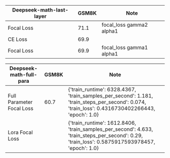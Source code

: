 
| Deepseek-math-last-layer      | GSM8K   | Note                            |
|------------------|-----------------|---------------------------------|
| Focal Loss           |     71.1       | focal_loss gamma2 alpha1 |
| CE Loss   |  69.9 |  |
| Focal Loss   |  69.9 | focal_loss gamma1 alpha1 |


| Deepseek-math-full-para       | GSM8K   | Note                            |
|------------------------------ |-----------|---------------------------------|
| Full Parameter Focal Loss     | 60.7 | {'train_runtime': 6328.4367, 'train_samples_per_second': 1.181, 'train_steps_per_second': 0.074, 'train_loss': 0.4316730402266443, 'epoch': 1.0} |
| Lora Focal Loss               |  | {'train_runtime': 1612.8406, 'train_samples_per_second': 4.633, 'train_steps_per_second': 0.29, 'train_loss': 0.5875917593978457, 'epoch': 1.0} |
